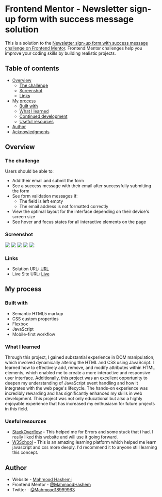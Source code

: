 # Frontend Mentor - Newsletter sign-up form with success message solution

This is a solution to the [Newsletter sign-up form with success message challenge on Frontend Mentor](https://www.frontendmentor.io/challenges/newsletter-signup-form-with-success-message-3FC1AZbNrv). Frontend Mentor challenges help you improve your coding skills by building realistic projects. 

## Table of contents

- [Overview](#overview)
  - [The challenge](#the-challenge)
  - [Screenshot](#screenshot)
  - [Links](#links)
- [My process](#my-process)
  - [Built with](#built-with)
  - [What I learned](#what-i-learned)
  - [Continued development](#continued-development)
  - [Useful resources](#useful-resources)
- [Author](#author)
- [Acknowledgments](#acknowledgments)


## Overview

### The challenge

Users should be able to:

- Add their email and submit the form
- See a success message with their email after successfully submitting the form
- See form validation messages if:
  - The field is left empty
  - The email address is not formatted correctly
- View the optimal layout for the interface depending on their device's screen size
- See hover and focus states for all interactive elements on the page

### Screenshot

![](./assets/screenshots/desktop-subscribe.jpeg)
![](./assets/screenshots/desktop-success.jpeg)
![](./assets/screenshots/email-validation.jpeg)
![](./assets/screenshots/mobile-subscribe.jpeg)
![](./assets/screenshots/mobile-success.jpeg)




### Links

- Solution URL: [URL](https://your-solution-url.com)
- Live Site URL: [Live](https://your-live-site-url.com)

## My process

### Built with

- Semantic HTML5 markup
- CSS custom properties
- Flexbox
- JavaScript
- Mobile-first workflow


### What I learned

Through this project, I gained substantial experience in DOM manipulation, which involved dynamically altering the HTML and CSS using JavaScript. I learned how to effectively add, remove, and modify attributes within HTML elements, which enabled me to create a more interactive and responsive user interface. Additionally, this project was an excellent opportunity to deepen my understanding of JavaScript event handling and how it integrates with the web page's lifecycle. The hands-on experience was incredibly rewarding and has significantly enhanced my skills in web development. This project was not only educational but also a highly enjoyable experience that has increased my enthusiasm for future projects in this field.


### Useful resources

- [StackOverflow](https://stackoverflow.com/) - This helped me for Errors and some stuck that i had. I really liked this website and will use it going forward.
- [W3School](https://www.w3schools.com/) - This is an amazing learning platform which helped me learn javascript and css more deeply. I'd recommend it to anyone still learning this concept.


## Author

- Website - [Mahmood Hashemi](https://t.me/shahmahmood)
- Frontend Mentor - [@MahmoodHashem](https://www.frontendmentor.io/profile/MahmoodHasheme/yourusername)
- Twitter - [@Mahmood18999963](https://twitter.com/Mahmood18999963)


